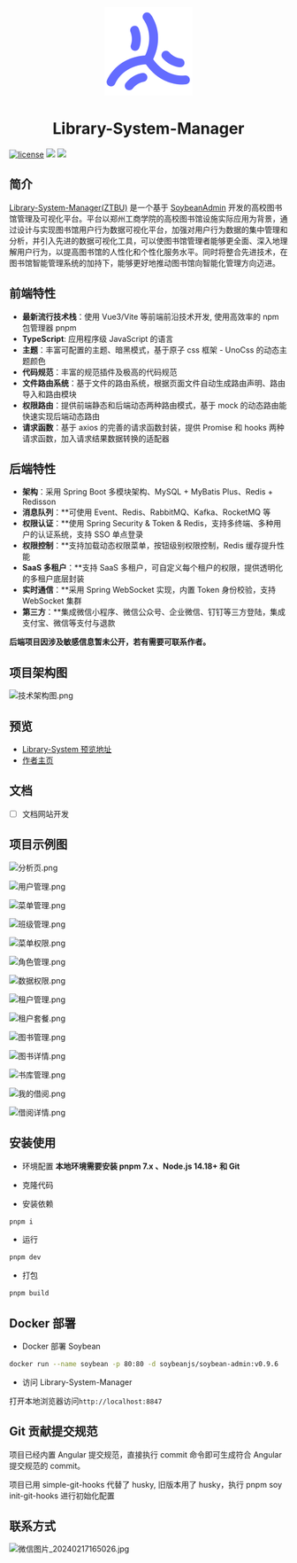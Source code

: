 <div align="center">
	<img src="./public/favicon.svg" style="width: 160px;"/>
	<h1>Library-System-Manager</h1>
</div>

[![license](https://img.shields.io/badge/license-MIT-green.svg)](./LICENSE) ![](https://img.shields.io/github/stars/honghuangdc/soybean-admin) ![](https://img.shields.io/github/forks/honghuangdc/soybean-admin)

## 简介

[Library-System-Manager(ZTBU)](https://github.com/HollyCci/Library-System-Mnanager) 是一个基于 [SoybeanAdmin](https://github.com/honghuangdc/soybean-admin) 开发的高校图书馆管理及可视化平台。平台以郑州工商学院的高校图书馆设施实际应用为背景，通过设计与实现图书馆用户行为数据可视化平台，加强对用户行为数据的集中管理和分析，并引入先进的数据可视化工具，可以使图书馆管理者能够更全面、深入地理解用户行为，以提高图书馆的人性化和个性化服务水平。同时将整合先进技术，在图书馆智能管理系统的加持下，能够更好地推动图书馆向智能化管理方向迈进。

## 前端特性

- **最新流行技术栈**：使用 Vue3/Vite 等前端前沿技术开发, 使用高效率的 npm 包管理器 pnpm
- **TypeScript**: 应用程序级 JavaScript 的语言
- **主题**：丰富可配置的主题、暗黑模式，基于原子 css 框架 - UnoCss 的动态主题颜色
- **代码规范**：丰富的规范插件及极高的代码规范
- **文件路由系统**：基于文件的路由系统，根据页面文件自动生成路由声明、路由导入和路由模块
- **权限路由**：提供前端静态和后端动态两种路由模式，基于 mock 的动态路由能快速实现后端动态路由
- **请求函数**：基于 axios 的完善的请求函数封装，提供 Promise 和 hooks 两种请求函数，加入请求结果数据转换的适配器

## 后端特性

- **架构**：采用 Spring Boot 多模块架构、MySQL + MyBatis Plus、Redis + Redisson
- **消息队列**：**可使用 Event、Redis、RabbitMQ、Kafka、RocketMQ 等
- **权限认证**：**使用 Spring Security & Token & Redis，支持多终端、多种用户的认证系统，支持 SSO 单点登录
- **权限控制**：**支持加载动态权限菜单，按钮级别权限控制，Redis 缓存提升性能
- **SaaS 多租户**：**支持 SaaS 多租户，可自定义每个租户的权限，提供透明化的多租户底层封装
- **实时通信**：**采用 Spring WebSocket 实现，内置 Token 身份校验，支持 WebSocket 集群
- **第三方**：**集成微信小程序、微信公众号、企业微信、钉钉等三方登陆，集成支付宝、微信等支付与退款

**后端项目因涉及敏感信息暂未公开，若有需要可联系作者。**

## 项目架构图

![技术架构图.png](https://s2.loli.net/2024/01/18/5jPM8sNJtFcBEfl.png)

## 预览

- [Library-System 预览地址](http://t.lihaha.cn/)
- [作者主页](http://wocc.site/)

## 文档

- [ ] 文档网站开发

## 项目示例图

![分析页.png](https://s2.loli.net/2024/01/18/HF7EXjqTweKz1ol.png)

![用户管理.png](https://s2.loli.net/2024/01/18/TCnWFYSbHuaKjqL.png)

![菜单管理.png](https://s2.loli.net/2024/01/18/CjokqRw87bLhiYW.png)

![班级管理.png](https://s2.loli.net/2024/01/18/m41JdkILac2XROw.png)

![菜单权限.png](https://s2.loli.net/2024/01/18/5uOhPlyjYtXRzCL.png)

![角色管理.png](https://s2.loli.net/2024/01/18/ZF9lmW5NwhBLnUq.png)

![数据权限.png](https://s2.loli.net/2024/01/18/ME4kVHv3D7F1IPY.png)

![租户管理.png](https://s2.loli.net/2024/01/18/hUF3fzsMHI6qGo1.png)

![租户套餐.png](https://s2.loli.net/2024/01/18/zyZLfA1s56g2nwN.png)

![图书管理.png](https://s2.loli.net/2024/01/18/oCAwH3b8Pmc49fG.png)

![图书详情.png](https://s2.loli.net/2024/01/18/6exCGsUKYk21hSf.png)

![书库管理.png](https://s2.loli.net/2024/01/18/1MPRiVfFaB5oEIr.png)

![我的借阅.png](https://s2.loli.net/2024/01/18/NRHZ6pWM4Gtmb97.png)

![借阅详情.png](https://s2.loli.net/2024/01/18/hLNqTuo578OxCPD.png)

## 安装使用

- 环境配置
  **本地环境需要安装 pnpm 7.x 、Node.js 14.18+ 和 Git**

- 克隆代码

- 安装依赖

```bash
pnpm i
```

- 运行

```bash
pnpm dev
```

- 打包

```bash
pnpm build
```

## Docker 部署

- Docker 部署 Soybean

```bash
docker run --name soybean -p 80:80 -d soybeanjs/soybean-admin:v0.9.6
```

- 访问 Library-System-Manager

打开本地浏览器访问`http://localhost:8847`

## Git 贡献提交规范

项目已经内置 Angular 提交规范，直接执行 commit 命令即可生成符合 Angular 提交规范的 commit。

项目已用 simple-git-hooks 代替了 husky, 旧版本用了 husky，执行 pnpm soy init-git-hooks 进行初始化配置

## 联系方式
![微信图片_20240217165026.jpg](https://s2.loli.net/2024/02/17/1ft9Ic5DoVwGJHZ.jpg)
